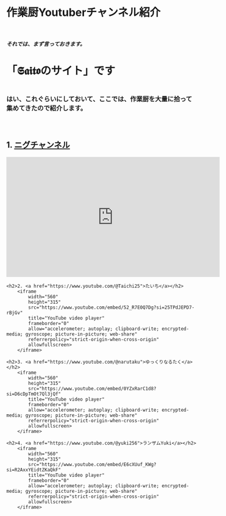 <!DOCTYPE html>
<html lang="ja">
<head>
    <meta charset="UTF-8">
    <meta name="viewport" content="width=device-width, initial-scale=1.0">
    <title>作業厨Youtuberチャンネル紹介 | サーバーの限界まで...</title>
    <base href="saito1.html" target="_blank">
</head>
<body>
    <h1>作業厨Youtuberチャンネル紹介<br><br></h1>
    <h5>それでは、まず言っておきます。</h5>
    <h1>「𝕾𝖆𝖎𝖙𝖔のサイト」です</h1>
    <h3><br>はい、これぐらいにしておいて、ここでは、作業厨を大量に拾って集めてきたので紹介します。
        <br><br><br>
    </h3>
    <h2>1. <a href="https://www.youtube.com/@shiroinu1128">ニグチャンネル</a></h2>
        <iframe 
            width="560" 
            height="315" 
            src="https://www.youtube.com/embed/mfQb14AfsJc?si=4_FntP8MgtuyGftX" 
            title="YouTube video player" 
            frameborder="0" 
            allow="accelerometer; autoplay; clipboard-write; encrypted-media; gyroscope; picture-in-picture; web-share" 
            referrerpolicy="strict-origin-when-cross-origin" 
            allowfullscreen>極限作業生活総集編
        </iframe>
    
    <h2>2. <a href="https://www.youtube.com/@Taichi25">たいち</a></h2>   
        <iframe 
            width="560" 
            height="315" 
            src="https://www.youtube.com/embed/52_R7E0Q7Dg?si=25TPdJEPD7-rBjGv" 
            title="YouTube video player" 
            frameborder="0"
            allow="accelerometer; autoplay; clipboard-write; encrypted-media; gyroscope; picture-in-picture; web-share" 
            referrerpolicy="strict-origin-when-cross-origin" 
            allowfullscreen>
        </iframe>
    
    <h2>3. <a href="https://www.youtube.com/@narutaku">ゆっくりなるたく</a></h2>
        <iframe 
            width="560" 
            height="315" 
            src="https://www.youtube.com/embed/0YZxRarC1d8?si=D6cDpTmOt7Ql3jQf" 
            title="YouTube video player" 
            frameborder="0" 
            allow="accelerometer; autoplay; clipboard-write; encrypted-media; gyroscope; picture-in-picture; web-share" 
            referrerpolicy="strict-origin-when-cross-origin" 
            allowfullscreen>
        </iframe>

    <h2>4. <a href="https://www.youtube.com/@yuki256">ランザムYuki</a></h2>
        <iframe 
            width="560" 
            height="315" 
            src="https://www.youtube.com/embed/E6cXUuf_KWg?si=R2AxxYEidtZKaQkF" 
            title="YouTube video player" 
            frameborder="0" 
            allow="accelerometer; autoplay; clipboard-write; encrypted-media; gyroscope; picture-in-picture; web-share" 
            referrerpolicy="strict-origin-when-cross-origin" 
            allowfullscreen>
        </iframe>
</body>
</html>
